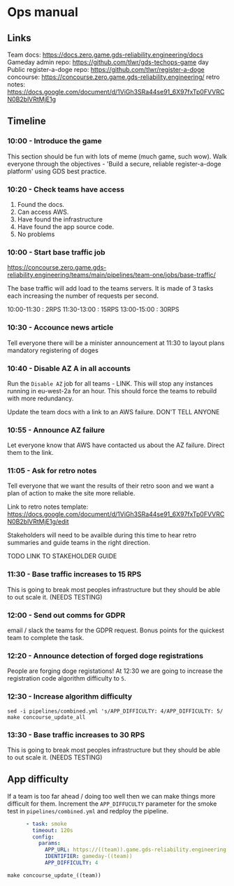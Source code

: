 # Ops manual
## Links
Team docs: https://docs.zero.game.gds-reliability.engineering/docs
Gameday admin repo: https://github.com/tlwr/gds-techops-game day
Public register-a-doge repo: https://github.com/tlwr/register-a-doge
concourse: https://concourse.zero.game.gds-reliability.engineering/
retro notes: https://docs.google.com/document/d/1ViGh3SRa44se91_6X97fxTp0FVVRCN0B2blVRtMjE1g

## Timeline
### 10:00 - Introduce the game

This section should be fun with lots of meme (much game, such
wow). Walk everyone through the objectives - 'Build a secure, reliable
register-a-doge platform' using GDS best practice.

### 10:20 - Check teams have access
1. Found the docs.
2. Can access AWS.
3. Have found the infrastructure
4. Have found the app source code.
5. No problems

### 10:00 - Start base traffic job

https://concourse.zero.game.gds-reliability.engineering/teams/main/pipelines/team-one/jobs/base-traffic/

The base traffic will add load to the teams servers. It is made of 3
tasks each increasing the number of requests per second.

10:00-11:30 : 2RPS
11:30-13:00 : 15RPS
13:00-15:00 : 30RPS

### 10:30 - Accounce news article
Tell everyone there will be a minister announcement at 11:30 to layout
plans mandatory registering of doges

### 10:40 - Disable AZ A in all accounts
Run the `Disable AZ` job for all teams - LINK. This will stop any
instances running in eu-west-2a for an hour. This should force the
teams to rebuild with more redundancy.

Update the team docs with a link to an AWS failure. DON'T TELL ANYONE

### 10:55 - Announce AZ failure
Let everyone know that AWS have contacted us about the AZ
failure. Direct them to the link.

### 11:05 - Ask for retro notes
Tell everyone that we want the results of their retro soon and we want
a plan of action to make the site more reliable.

Link to retro notes template:
https://docs.google.com/document/d/1ViGh3SRa44se91_6X97fxTp0FVVRCN0B2blVRtMjE1g/edit

Stakeholders will need to be availble during this time to hear retro
summaries and guide teams in the right direction.

TODO LINK TO STAKEHOLDER GUIDE

### 11:30 - Base traffic increases to 15 RPS
This is going to break most peoples infrastructure but they should be
able to out scale it. (NEEDS TESTING)

### 12:00 - Send out comms for GDPR
email / slack the teams for the GDPR request. Bonus points for the
quickest team to complete the task.

### 12:20 - Announce detection of forged doge registrations
People are forging doge registations! At 12:30 we are going to
increase the registration code algorithm difficulty to `5`.

### 12:30 - Increase algorithm difficulty

``` shell
sed -i pipelines/combined.yml 's/APP_DIFFICULTY: 4/APP_DIFFICULTY: 5/
make concourse_update_all
```

### 13:30 - Base traffic increases to 30 RPS
This is going to break most peoples infrastructure but they should be
able to out scale it. (NEEDS TESTING)



## App difficulty
If a team is too far ahead / doing too well then we can make things
more difficult for them.  Increment the `APP_DIFFUCULTY` parameter for
the smoke test in `pipelines/combined.yml` and redploy the pipeline.

``` yaml
      - task: smoke
        timeout: 120s
        config:
          params:
            APP_URL: https://((team)).game.gds-reliability.engineering
            IDENTIFIER: gameday-((team))
            APP_DIFFICULTY: 4
```

``` shell
make concourse_update_((team))
```
